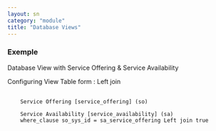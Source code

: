 ```yaml
---
layout: sn
category: "module"
title: "Database Views"
---
```


<h3 id="requirements">
  Exemple
</h3>

<p>Database View with Service Offering & Service Availability</p>

<p>Configuring View Table form : Left join</p>

<pre>
  <code>
    Service Offering [service_offering] (so)
    
    Service Availability [service_availability] (sa) 
    where_clause so_sys_id = sa_service_offering Left join true
  </code>
</pre>
